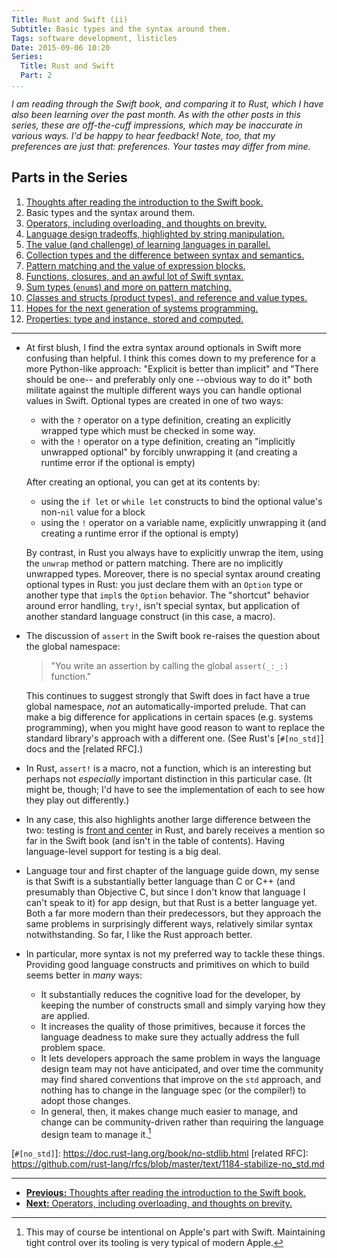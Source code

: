 ```yaml
---
Title: Rust and Swift (ii)
Subtitle: Basic types and the syntax around them.
Tags: software development, listicles
Date: 2015-09-06 10:20
Series:
  Title: Rust and Swift
  Part: 2
...
```


<i class="editorial">I am reading through the Swift book, and comparing it to
Rust, which I have also been learning over the past month. As with the other
posts in this series, these are off-the-cuff impressions, which may be
inaccurate in various ways. I'd be happy to hear feedback! Note, too, that my
preferences are just that: preferences. Your tastes may differ from mine.</i>

Parts in the Series
-------------------

1.  [Thoughts after reading the introduction to the Swift book.][1]
2.  Basic types and the syntax around them.
3.  [Operators, including overloading, and thoughts on brevity.][3]
4.  [Language design tradeoffs, highlighted by string manipulation.][4]
5.  [The value (and challenge) of learning languages in parallel.][5]
6.  [Collection types and the difference between syntax and semantics.][6]
7.  [Pattern matching and the value of expression blocks.][7]
8.  [Functions, closures, and an awful lot of Swift syntax.][8]
9.  [Sum types (`enum`s) and more on pattern matching.][9]
10. [Classes and structs (product types), and reference and value types.][10]
11. [Hopes for the next generation of systems programming.][11]
12. [Properties: type and instance, stored and computed.][12]

[1]: /2015/rust-and-swift-i.html
[3]: /2015/rust-and-swift-iii.html
[4]: /2015/rust-and-swift-iv.html
[5]: /2015/rust-and-swift-v.html
[6]: /2015/rust-and-swift-vi.html
[7]: /2015/rust-and-swift-vii.html
[8]: /2015/rust-and-swift-viii.html
[9]: /2015/rust-and-swift-ix.html
[10]: /2015/rust-and-swift-x.html
[11]: /2016/rust-and-swift-xi.html
[12]: /2016/rust-and-swift-xii.html

---

  - At first blush, I find the extra syntax around optionals in Swift more
    confusing than helpful. I think this comes down to my preference for a more
    Python-like approach: "Explicit is better than implicit" and "There should
    be one-- and preferably only one --obvious way to do it" both militate
    against the multiple different ways you can handle optional values in Swift.
    Optional types are created in one of two ways:

      + with the `?` operator on a type definition, creating an explicitly
        wrapped type which must be checked in some way.
      + with the `!` operator on a type definition, creating an "implicitly
        unwrapped optional" by forcibly unwrapping it (and creating a runtime
        error if the optional is empty)

    After creating an optional, you can get at its contents by:

      + using the `if let` or `while let` constructs to bind the optional
        value's non-`nil` value for a block
      + using the `!` operator on a variable name, explicitly unwrapping it (and
        creating a runtime error if the optional is empty)

    By contrast, in Rust you always have to explicitly unwrap the item, using
    the `unwrap` method or pattern matching. There are no implicitly unwrapped
    types. Moreover, there is no special syntax around creating optional types
    in Rust: you just declare them with an `Option` type or another type that
    `impl`s the `Option` behavior. The "shortcut" behavior around error
    handling, `try!`, isn't special syntax, but application of another standard
    language construct (in this case, a macro).

  - The discussion of `assert` in the Swift book re-raises the question about
    the global namespace:

    > "You write an assertion by calling the global `assert(_:_:)` function."

    This continues to suggest strongly that Swift does in fact have a true
    global namespace, *not* an automatically-imported prelude. That can make a
    big difference for applications in certain spaces (e.g. systems
    programming), when you might have good reason to want to replace the
    standard library's approach with a different one. (See Rust's [`#[no_std]`]
    docs and the [related RFC].)

  - In Rust, `assert!` is a macro, not a function, which is an interesting but
    perhaps not *especially* important distinction in this particular case. (It
    might be, though; I'd have to see the implementation of each to see how they
    play out differently.)

  - In any case, this also highlights another large difference between the two:
    testing is [front and center][rust-tests] in Rust, and barely receives a
    mention so far in the Swift book (and isn't in the table of contents).
    Having language-level support for testing is a big deal.

  - Language tour and first chapter of the language guide down, my sense is that
    Swift is a substantially better language than C or C++ (and presumably than
    Objective C, but since I don't know that language I can't speak to it) for
    app design, but that Rust is a better language yet. Both a far more modern
    than their predecessors, but they approach the same problems in surprisingly
    different ways, relatively similar syntax notwithstanding. So far, I like
    the Rust approach better.

  - In particular, more syntax is not my preferred way to tackle these things.
    Providing good language constructs and primitives on which to build seems
    better in *many* ways:

      + It substantially reduces the cognitive load for the developer, by
        keeping the number of constructs small and simply varying how they are
        applied.
      + It increases the quality of those primitives, because it forces the
        language deadness to make sure they actually address the full problem
        space.
      + It lets developers approach the same problem in ways the language design
        team may not have anticipated, and over time the community may find
        shared conventions that improve on the `std` approach, and nothing has
        to change in the language spec (or the compiler!) to adopt those
        changes.
      + In general, then, it makes change much easier to manage, and change can
        be community-driven rather than requiring the language design team to
        manage it.[^1]

[rust-tests]: https://doc.rust-lang.org/stable/book/testing.html
[`#[no_std]`]: https://doc.rust-lang.org/book/no-stdlib.html
[related RFC]: https://github.com/rust-lang/rfcs/blob/master/text/1184-stabilize-no_std.md

[^1]: This may of course be intentional on Apple's part with Swift. Maintaining
    tight control over its tooling is very typical of modern Apple.

---

  - [**Previous:** Thoughts after reading the introduction to the Swift book.][1]
  - [**Next:** Operators, including overloading, and thoughts on brevity.][3]
